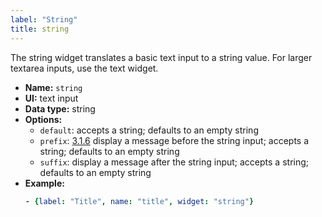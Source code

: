 ```yaml
---
label: "String"
title: string
---
```


The string widget translates a basic text input to a string value. For larger textarea inputs, use the text widget.

- **Name:** `string`
- **UI:** text input
- **Data type:** string
- **Options:**
  - `default`: accepts a string; defaults to an empty string
  - `prefix`: <a href="https://github.com/decaporg/decap-cms/releases/tag/decap-cms%403.1.6" class="version-tag">3.1.6</a> display a message before the string input; accepts a string; defaults to an empty string
  - `suffix`: display a message after the string input; accepts a string; defaults to an empty string
- **Example:**
    ```yaml
    - {label: "Title", name: "title", widget: "string"}
    ```
